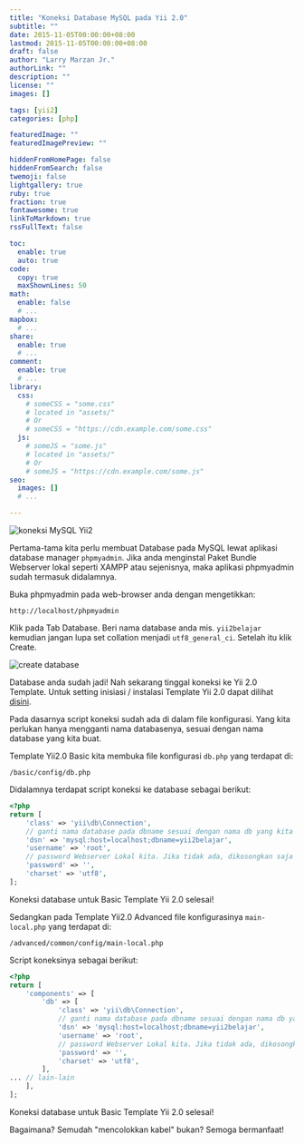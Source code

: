 ```yaml
---
title: "Koneksi Database MySQL pada Yii 2.0"
subtitle: ""
date: 2015-11-05T00:00:00+08:00
lastmod: 2015-11-05T00:00:00+08:00
draft: false 
author: "Larry Marzan Jr."
authorLink: ""
description: ""
license: ""
images: []

tags: [yii2]
categories: [php]

featuredImage: ""
featuredImagePreview: ""

hiddenFromHomePage: false
hiddenFromSearch: false
twemoji: false
lightgallery: true
ruby: true
fraction: true
fontawesome: true
linkToMarkdown: true
rssFullText: false

toc:
  enable: true
  auto: true
code:
  copy: true
  maxShownLines: 50
math:
  enable: false
  # ...
mapbox:
  # ...
share:
  enable: true
  # ...
comment:
  enable: true
  # ...
library:
  css:
    # someCSS = "some.css"
    # located in "assets/"
    # Or
    # someCSS = "https://cdn.example.com/some.css"
  js:
    # someJS = "some.js"
    # located in "assets/"
    # Or
    # someJS = "https://cdn.example.com/some.js"
seo:
  images: []
  # ...

---
```


![koneksi MySQL Yii2](https://3.bp.blogspot.com/-iN4_R6_BhJc/VjhkjBnFz2I/AAAAAAAAFbU/CeopLB5ezzs/s1600/mysql_connect_yii.png)

Pertama-tama kita perlu membuat Database pada MySQL lewat aplikasi database manager `phpmyadmin`. Jika anda menginstal Paket Bundle Webserver lokal seperti XAMPP atau sejenisnya, maka aplikasi phpmyadmin sudah termasuk didalamnya.

Buka phpmyadmin pada web-browser anda dengan mengetikkan:
```
http://localhost/phpmyadmin
```
Klik pada Tab Database. Beri nama database anda mis. `yii2belajar` kemudian jangan lupa set collation menjadi `utf8_general_ci`. Setelah itu klik Create.

![create database](https://4.bp.blogspot.com/-_34vxdTYTWo/VjhyWiEZ3FI/AAAAAAAAFbk/jvRzG_nXD_0/s1600/phpmyadmin_create_database.png)

Database anda sudah jadi! Nah sekarang tinggal koneksi ke Yii 2.0 Template. Untuk setting inisiasi / instalasi Template Yii 2.0 dapat dilihat [disini](https://larrymarzanjr.gitlab.io/php/yii2framework/windows/composer/webserver/2015/10/22/Instalasi-Yii-2.0-Framework.html).

Pada dasarnya script koneksi sudah ada di dalam file konfigurasi. Yang kita perlukan hanya mengganti nama databasenya, sesuai dengan nama database yang kita buat.

Template Yii2.0 Basic kita membuka file konfigurasi `db.php` yang terdapat di:
```
/basic/config/db.php
```
Didalamnya terdapat script koneksi ke database sebagai berikut:
```php
<?php
return [
    'class' => 'yii\db\Connection',
    // ganti nama database pada dbname sesuai dengan nama db yang kita buat diatas
    'dsn' => 'mysql:host=localhost;dbname=yii2belajar',
    'username' => 'root',
    // password Webserver Lokal kita. Jika tidak ada, dikosongkan saja
    'password' => '',
    'charset' => 'utf8',
];
```
Koneksi database untuk Basic Template Yii 2.0 selesai!


Sedangkan pada Template Yii2.0 Advanced file konfigurasinya `main-local.php` yang terdapat di:
```
/advanced/common/config/main-local.php
```
 Script koneksinya sebagai berikut:
```php
<?php
return [
    'components' => [
        'db' => [
            'class' => 'yii\db\Connection',
            // ganti nama database pada dbname sesuai dengan nama db yang kita buat diatas
            'dsn' => 'mysql:host=localhost;dbname=yii2belajar',
            'username' => 'root',
            // password Webserver Lokal kita. Jika tidak ada, dikosongkan saja
            'password' => '',
            'charset' => 'utf8',
        ],
... // lain-lain
    ],
];
```

Koneksi database untuk Basic Template Yii 2.0 selesai!

Bagaimana? Semudah "mencolokkan kabel" bukan? Semoga bermanfaat!

